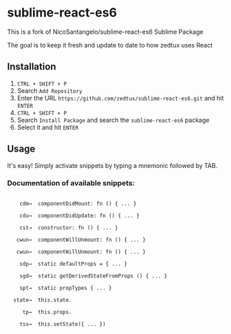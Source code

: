 # sublime-react-es6

This is a fork of NicoSantangelo/sublime-react-es6 Sublime Package 

The goal is to keep it fresh and update to date to how zedtux uses React

## Installation

1. `CTRL + SHIFT + P`
2. Search `Add Repository`
3. Enter the URL `https://github.com/zedtux/sublime-react-es6.git` and hit `ENTER`
4. `CTRL + SHIFT + P`
5. Search `Install Package` and search the `sublime-react-es6` package
6. Select it and hit `ENTER`

## Usage

It's easy! Simply activate snippets by typing a mnemonic followed by TAB.

### Documentation of available snippets:
```

    cdm→  componentDidMount: fn () { ... }

    cdu→  componentDidUpdate: fn () { ... }

    cst→  constructor: fn () { ... }

   cwun→  componentWillUnmount: fn () { ... }

   cwun→  componentWillUnmount: fn () { ... }

    sdp→  static defaultProps = { ... } 

    sgd→  static getDerivedStateFromProps () { ... }

    spt→  static propTypes { ... }

  state→  this.state.

     tp→  this.props.

    tss→  this.setState({ ... })

```

